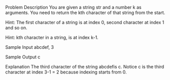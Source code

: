 Problem Description
You are given a string str and a number k as arguments. You need to return the kth character of that string from the start.


Hint: The first character of a string is at index 0, second character at index 1 and so on.

Hint: kth character in a string, is at index k-1.


Sample Input
abcdef, 3


Sample Output
c


Explanation
The third character of the string abcdefis c. Notice c is the third character at index 3-1 = 2 because indexing starts from 0.
